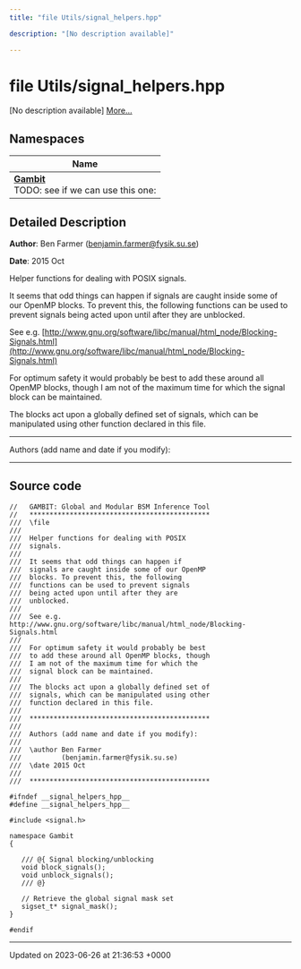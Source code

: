 ```yaml
---
title: "file Utils/signal_helpers.hpp"

description: "[No description available]"

---
```


# file Utils/signal_helpers.hpp

[No description available] [More...](#detailed-description)

## Namespaces

| Name           |
| -------------- |
| **[Gambit](/documentation/code/namespaces/namespacegambit/)** <br>TODO: see if we can use this one:  |

## Detailed Description


**Author**: Ben Farmer ([benjamin.farmer@fysik.su.se](mailto:benjamin.farmer@fysik.su.se)) 

**Date**: 2015 Oct

Helper functions for dealing with POSIX signals.

It seems that odd things can happen if signals are caught inside some of our OpenMP blocks. To prevent this, the following functions can be used to prevent signals being acted upon until after they are unblocked.

See e.g. [http://www.gnu.org/software/libc/manual/html_node/Blocking-Signals.html](http://www.gnu.org/software/libc/manual/html_node/Blocking-Signals.html)

For optimum safety it would probably be best to add these around all OpenMP blocks, though I am not of the maximum time for which the signal block can be maintained.

The blocks act upon a globally defined set of signals, which can be manipulated using other function declared in this file.



------------------

Authors (add name and date if you modify):



------------------




## Source code

```
//   GAMBIT: Global and Modular BSM Inference Tool
//   *********************************************
///  \file
///
///  Helper functions for dealing with POSIX
///  signals.
///
///  It seems that odd things can happen if 
///  signals are caught inside some of our OpenMP 
///  blocks. To prevent this, the following 
///  functions can be used to prevent signals 
///  being acted upon until after they are 
///  unblocked. 
///
///  See e.g. http://www.gnu.org/software/libc/manual/html_node/Blocking-Signals.html
///
///  For optimum safety it would probably be best
///  to add these around all OpenMP blocks, though
///  I am not of the maximum time for which the 
///  signal block can be maintained.
///
///  The blocks act upon a globally defined set of 
///  signals, which can be manipulated using other
///  function declared in this file.
///
///  *********************************************
///
///  Authors (add name and date if you modify):
///   
///  \author Ben Farmer
///          (benjamin.farmer@fysik.su.se)
///  \date 2015 Oct
///
///  *********************************************

#ifndef __signal_helpers_hpp__
#define __signal_helpers_hpp__

#include <signal.h>

namespace Gambit
{

   /// @{ Signal blocking/unblocking
   void block_signals();    
   void unblock_signals();
   /// @}

   // Retrieve the global signal mask set
   sigset_t* signal_mask();
}

#endif
```


-------------------------------

Updated on 2023-06-26 at 21:36:53 +0000
